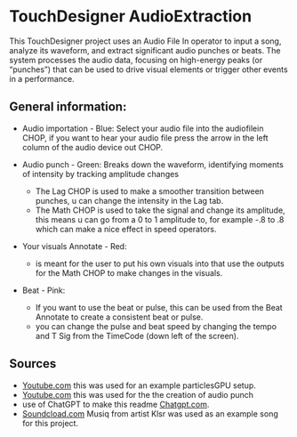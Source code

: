# TouchDesigner AudioExtraction

This TouchDesigner project uses an Audio File In operator to input a song, analyze its waveform, and extract significant audio punches or beats. The system processes the audio data, focusing on high-energy peaks (or “punches”) that can be used to drive visual elements or trigger other events in a performance.

## General information:

- Audio importation - Blue:
  Select your audio file into the audiofilein CHOP, if you want to hear your audio file press the arrow in the left column of      the audio device out CHOP.

- Audio punch - Green:
  Breaks down the waveform, identifying moments of intensity by tracking amplitude changes
  - The Lag CHOP is used to make a smoother transition between punches, u can change the intensity in the Lag tab.
  - The Math CHOP is used to take the signal and change its amplitude, this means u can go from a 0 to 1 amplitude to, for example -.8 to .8 which can make a nice effect in speed operators.

- Your visuals Annotate - Red:
  -  is meant for the user to put his own visuals into that use the outputs for the Math CHOP to make changes in the visuals.

- Beat - Pink:
  - If you want to use the beat or pulse, this can be used from the Beat Annotate to create a consistent beat or pulse.
  - you can change the pulse and beat speed by changing the tempo and T Sig from the TimeCode (down left of the screen).

## Sources 

- [Youtube.com](https://youtu.be/olhePB-r7I4?si=v_DGM0fbLOYHT51p) this was used for an example particlesGPU setup.
- [Youtube.com](https://youtu.be/rGoCbVmGtPE?si=qd2QvpIqjzrw-6Bq) this was used for the the creation of audio punch
- use of ChatGPT to make this readme [Chatgpt.com](https://chatgpt.com/share/67117db5-3780-800c-8f6d-8a9b47d47a9f).
- [Soundcload.com](https://soundcloud.com/klsr_b) Musiq from artist Klsr was used as an example song for this project.
  
